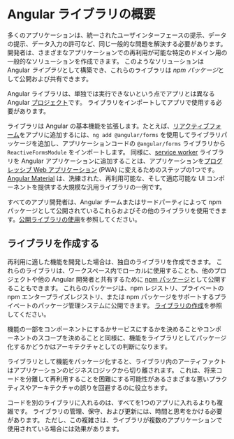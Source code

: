 # Angular ライブラリの概要

多くのアプリケーションは、統一されたユーザインターフェースの提示、データの提示、データ入力の許可など、同じ一般的な問題を解決する必要があります。
開発者は、さまざまなアプリケーションでの再利用が可能な特定のドメイン用の一般的なソリューションを作成できます。
このようなソリューションは Angular *ライブラリ*として構築でき、これらのライブラリは *npm パッケージ*として公開および共有できます。

Angular ライブラリは、単独では実行できないという点でアプリとは異なる Angular [プロジェクト](guide/glossary#project)です。
ライブラリをインポートしてアプリで使用する必要があります。

ライブラリは Angular の基本機能を拡張します。たとえば、[リアクティブフォーム](guide/reactive-forms)をアプリに追加するには、`ng add @angular/forms` を使用してライブラリパッケージを追加し、アプリケーションコードの `@angular/forms` ライブラリから `ReactiveFormsModule` をインポートします。
同様に、[service worker](guide/service-worker-intro) ライブラリを Angular アプリケーションに追加することは、アプリケーションを[プログレッシブ Web アプリケーション](https://developers.google.com/web/progressive-web-apps/) (PWA) に変えるためのステップの1つです。
[Angular Material](https://material.angular.io/) は、洗練された、再利用可能な、そして適応可能な UI コンポーネントを提供する大規模な汎用ライブラリの一例です。

すべてのアプリ開発者は、Angular チームまたはサードパーティによって npm パッケージとして公開されているこれらおよびその他のライブラリを使用できます。[公開ライブラリの使用](guide/using-libraries)を参照してください。

## ライブラリを作成する

再利用に適した機能を開発した場合は、独自のライブラリを作成できます。
これらのライブラリは、ワークスペース内でローカルに使用することも、他のプロジェクトや他の Angular 開発者と共有するために [npm パッケージ](guide/npm-packages)として公開することもできます。
これらのパッケージは、npm レジストリ、プライベートの npm エンタープライズレジストリ、または npm パッケージをサポートするプライベートのパッケージ管理システムに公開できます。
[ライブラリの作成](guide/creating-libraries)を参照してください。

機能の一部をコンポーネントにするかサービスにするかを決めることやコンポーネントのスコープを決めることと同様に、機能をライブラリとしてパッケージ化するかどうかはアーキテクチャとしての判断になります。

ライブラリとして機能をパッケージ化すると、ライブラリ内のアーティファクトはアプリケーションのビジネスロジックから切り離されます。
これは、将来コードを分離して再利用することを困難にする可能性があるさまざまな悪いプラクティスやアーキテクチャの誤りを回避するのに役立ちます。

コードを別のライブラリに入れるのは、すべてを1つのアプリに入れるよりも複雑です。
ライブラリの管理、保守、および更新には、時間と思考をかける必要があります。
ただし、この複雑さは、ライブラリが複数のアプリケーションで使用されている場合には効果があります。
